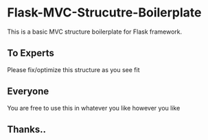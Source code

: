 # Flask-MVC-Strucutre-Boilerplate
This is a basic MVC structure boilerplate for Flask framework.

## To Experts
Please fix/optimize this structure as you see fit

## Everyone
You are free to use this in whatever you like however you like

## Thanks..
